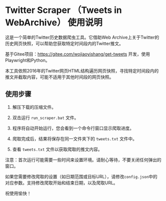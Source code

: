 # Twitter Scraper （Tweets in WebArchive） 使用说明

这是一个简单的Twitter历史数据爬虫工具。它借助Web Archive上关于Twitter的历史网页快照，可以帮助您获取特定时间段内的Twitter推文。

基于Gitee项目：https://gitee.com/wojiaoyishang/get-tweets 开发，使用Playwright和Python。

本工具依照2016年的Twitter网页HTML结构遍历网页快照，寻找特定时间段内的推文并截取内容，可能不适用于其他时间段的网页快照。

## 使用步骤

1. 解压下载的压缩文件。

2. 双击运行 `run_scraper.bat` 文件。

3. 程序将自动开始运行，您会看到一个命令行窗口显示爬取进度。

4. 爬取完成后，结果将保存在同一文件夹下的 `tweets.txt` 文件中。

5. 查看 `tweets.txt` 文件以获取爬取的推文内容。

注意：首次运行可能需要一些时间来设置环境。请耐心等待，不要关闭任何弹出的窗口。

如果您需要修改爬取的设置（如日期范围或目标URL），请修改`config.json`中的对应参数。支持修改爬取开始和结束日期，以及爬取URL。

祝使用愉快！
